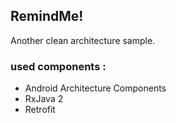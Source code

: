 ## RemindMe!
Another clean architecture sample.

### used components :
* Android Architecture Components
* RxJava 2
* Retrofit